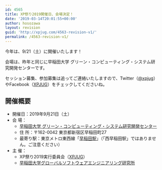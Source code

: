 ```yaml
---
id: 4565
title: XP祭り2019開催日、会場決定！
date: '2019-03-14T20:01:55+00:00'
author: hosozawa
layout: revision
guid: 'http://xpjug.com/4563-revision-v1/'
permalink: /4563-revision-v1/
---
```


今年は、9/21（土）に開催いたします！

会場は、昨年と同じに早稲田大学 グリーン・コンピューティング・システム研究開発センターです。

セッション募集、参加募集は追ってご連絡いたしますので、Twitter（[@xpjug](https://twitter.com/xpjug)）やFacebook（[XPJUG](https://www.facebook.com/Xpjug/)）をチェックしてくださいね。

## 開催概要

- 開催日：2019年9月21日（土）
- 会 場： 
    - [早稲田大学 グリーン・コンピューティング・システム研究開発センター](https://www.waseda.jp/inst/gcs/access/)
    - 住 所：〒162-0042 東京都新宿区早稲田町27
    - 最寄り駅：東京メトロ東西線「[早稲田駅](https://www.tokyometro.jp/station/waseda/index.html)」（「西早稲田駅」ではありません。ご注意ください）
- 主 催： 
    - XP祭り2019実行委員会（[XPJUG](http://xpjug.com/about/)）
    - [早稲田大学グローバルソフトウェアエンジニアリング研究所](https://www.waseda.jp/inst/gcs/labo/globalsoftware/)